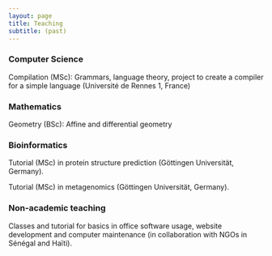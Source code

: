 ```yaml
---
layout: page
title: Teaching
subtitle: (past)
---
```


### Computer Science

Compilation (MSc): Grammars, language theory, project to create a compiler for a simple language (Université de Rennes 1, France)

### Mathematics

Geometry (BSc): Affine and differential geometry

### Bioinformatics

Tutorial (MSc) in protein structure prediction (Göttingen Universität, Germany).

Tutorial (MSc) in metagenomics (Göttingen Universität, Germany).

### Non-academic teaching

Classes and tutorial for basics in office software usage, website development and computer maintenance (in collaboration with NGOs in Sénégal and Haïti).
